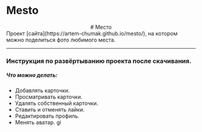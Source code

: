# Mesto  
<center># Место </center>
Проект [сайта](https://artem-chumak.github.io/mesto/), на котором можно поделиться фото любимого места.  

---
### Инструкция по развёртыванию проекта после скачивания.

##### Что можно делать:
- Добавлять карточки.
- Просматривать карточки.
- Удалять собственный карточки.
- Ставить и отменять лайки.
- Редактировать профиль.
- Менять аватар.
gi
